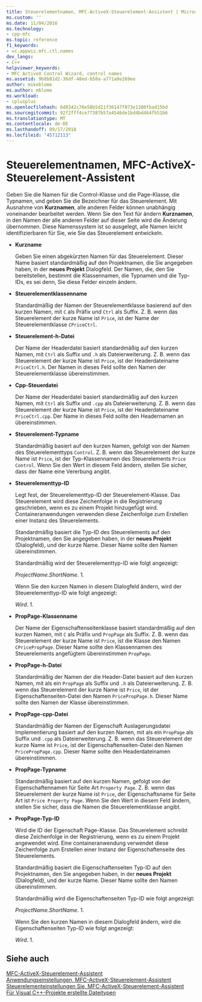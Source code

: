 ```yaml
---
title: Steuerelementnamen, MFC-ActiveX-Steuerelement-Assistent | Microsoft-Dokumentation
ms.custom: ''
ms.date: 11/04/2016
ms.technology:
- cpp-mfc
ms.topic: reference
f1_keywords:
- vc.appwiz.mfc.ctl.names
dev_langs:
- C++
helpviewer_keywords:
- MFC ActiveX Control Wizard, control names
ms.assetid: 9b8b81d2-36df-48ed-b58a-a771a0e269ee
author: mikeblome
ms.author: mblome
ms.workload:
- cplusplus
ms.openlocfilehash: 6d8342c76e58b5d21f36147f073e1380fbad15bd
ms.sourcegitcommit: 92f2fff4ce77387b57a4546de1bd4bd464fb51b6
ms.translationtype: MT
ms.contentlocale: de-DE
ms.lasthandoff: 09/17/2018
ms.locfileid: "45712113"
---
```

# <a name="control-names-mfc-activex-control-wizard"></a>Steuerelementnamen, MFC-ActiveX-Steuerelement-Assistent
Geben Sie die Namen für die Control-Klasse und die Page-Klasse, die Typnamen, und geben Sie die Bezeichner für das Steuerelement. Mit Ausnahme von **Kurznamen**, alle anderen Felder können unabhängig voneinander bearbeitet werden. Wenn Sie den Text für ändern **Kurznamen**, in den Namen der alle anderen Felder auf dieser Seite wird die Änderung übernommen. Diese Namenssystem ist so ausgelegt, alle Namen leicht identifizierbaren für Sie, wie Sie das Steuerelement entwickeln.  
  
- **Kurzname**

   Geben Sie einen abgekürzten Namen für das Steuerelement. Dieser Name basiert standardmäßig auf den Projektnamen, die Sie angegeben haben, in der **neues Projekt** Dialogfeld. Der Namen, die, den Sie bereitstellen, bestimmt die Klassennamen, die Typnamen und die Typ-IDs, es sei denn, Sie diese Felder einzeln ändern.  
  
- **Steuerelementklassenname**

   Standardmäßig der Namen der Steuerelementklasse basierend auf den kurzen Namen, mit `C` als Präfix und `Ctrl` als Suffix. Z. B. wenn das Steuerelement der kurze Name ist `Price`, ist der Name der Steuerelementklasse `CPriceCtrl`.  
  
- **Steuerelement-h-Datei**

   Der Name der Headerdatei basiert standardmäßig auf den kurzen Namen, mit `Ctrl` als Suffix und `.h` als Dateierweiterung. Z. B. wenn das Steuerelement der kurze Name ist `Price`, ist der Headerdateiname `PriceCtrl.h`. Der Namen in dieses Feld sollte den Namen der Steuerelementklasse übereinstimmen.  
  
- **Cpp-Steuerdatei**

   Der Name der Headerdatei basiert standardmäßig auf den kurzen Namen, mit `Ctrl` als Suffix und `.cpp` als Dateierweiterung. Z. B. wenn das Steuerelement der kurze Name ist `Price`, ist der Headerdateiname `PriceCtrl.cpp`. Der Name in dieses Feld sollte den Headernamen an übereinstimmen.  
  
- **Steuerelement-Typname**

   Standardmäßig basiert auf den kurzen Namen, gefolgt von der Namen des Steuerelementtyps `Control`. Z. B. wenn das Steuerelement der kurze Name ist `Price`, ist der Typ-Klassennamen des Steuerelements `Price Control`. Wenn Sie den Wert in diesem Feld ändern, stellen Sie sicher, dass der Name eine Vererbung angibt.  
  
- **Steuerelementtyp-ID**

   Legt fest, der Steuerelementtyp-ID der Steuerelement-Klasse. Das Steuerelement wird diese Zeichenfolge in die Registrierung geschrieben, wenn es zu einem Projekt hinzugefügt wird. Containeranwendungen verwenden diese Zeichenfolge zum Erstellen einer Instanz des Steuerelements.  
  
   Standardmäßig basiert die Typ-ID des Steuerelements auf den Projektnamen, den Sie angegeben haben, in der **neues Projekt** (Dialogfeld), und der kurze Name. Dieser Name sollte den Namen übereinstimmen.  
  
   Standardmäßig wird der Steuerelementtyp-ID wie folgt angezeigt:  
  
   *ProjectName.ShortName*. 1.  
  
   Wenn Sie den kurzen Namen in diesem Dialogfeld ändern, wird der Steuerelementtyp-ID wie folgt angezeigt:  
  
   *Wird*. 1.  
  
- **PropPage-Klassenname**

   Der Name der Eigenschaftenseitenklasse basiert standardmäßig auf den kurzen Namen, mit `C` als Präfix und `PropPage` als Suffix. Z. B. wenn das Steuerelement der kurze Name ist `Price`, ist die Klasse den Namen `CPricePropPage`. Dieser Name sollte den Klassennamen des Steuerelements angefügtem übereinstimmen `PropPage`.  
  
- **PropPage-h-Datei**

   Standardmäßig der Namen der die Header-Datei basiert auf den kurzen Namen, mit als ein `PropPage` als Suffix und `.h` als Dateierweiterung. Z. B. wenn das Steuerelement der kurze Name ist `Price`, ist der Eigenschaftenseiten-Datei den Namen `PricePropPage.h`. Dieser Name sollte den Namen der Klasse übereinstimmen.  
  
- **PropPage-cpp-Datei**

   Standardmäßig der Namen der Eigenschaft Auslagerungsdatei Implementierung basiert auf den kurzen Namen, mit als ein `PropPage` als Suffix und `.cpp` als Dateierweiterung. Z. B. wenn das Steuerelement der kurze Name ist `Price`, ist der Eigenschaftenseiten-Datei den Namen `PricePropPage.cpp`. Dieser Name sollte den Headerdateinamen übereinstimmen.  
  
- **PropPage-Typname**

   Standardmäßig basiert auf den kurzen Namen, gefolgt von der Eigenschaftennamen für Seite Art `Property Page`. Z. B. wenn das Steuerelement der kurze Name ist `Price`, der Eigenschaftsname für Seite Art ist `Price Property Page`. Wenn Sie den Wert in diesem Feld ändern, stellen Sie sicher, dass die Namen die Steuerelementklasse angibt.  
  
- **PropPage-Typ-ID**

   Wird die ID der Eigenschaft Page-Klasse. Das Steuerelement schreibt diese Zeichenfolge in der Registrierung, wenn es zu einem Projekt angewendet wird. Eine containeranwendung verwendet diese Zeichenfolge zum Erstellen einer Instanz der Eigenschaftenseite des Steuerelements.  
  
   Standardmäßig basiert die Eigenschaftenseiten Typ-ID auf den Projektnamen, den Sie angegeben haben, in der **neues Projekt** (Dialogfeld), und der kurze Name. Dieser Name sollte den Namen übereinstimmen.  
  
   Standardmäßig wird die Eigenschaftenseiten Typ-ID wie folgt angezeigt:  
  
   *ProjectName.ShortName*. 1.  
  
   Wenn Sie den kurzen Namen in diesem Dialogfeld ändern, wird die Eigenschaftenseiten Typ-ID wie folgt angezeigt:  
  
   *Wird*. 1.  
  
## <a name="see-also"></a>Siehe auch  
 [MFC-ActiveX-Steuerelement-Assistent](../../mfc/reference/mfc-activex-control-wizard.md)   
 [Anwendungseinstellungen, MFC-ActiveX-Steuerelement-Assistent](../../mfc/reference/application-settings-mfc-activex-control-wizard.md)   
 [Steuerelementeinstellungen Sie, MFC-ActiveX-Steuerelement-Assistent](../../mfc/reference/control-settings-mfc-activex-control-wizard.md)   
 [Für Visual C++-Projekte erstellte Dateitypen](../../ide/file-types-created-for-visual-cpp-projects.md)

